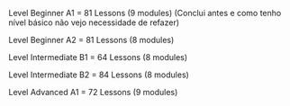 Level Beginner A1 = 81 Lessons (9 modules) (Conclui antes e como tenho nível básico não vejo necessidade de refazer)

Level Beginner A2 = 81 Lessons (8 modules)

Level Intermediate B1 = 64 Lessons (8 modules)

Level Intermediate B2 = 84 Lessons (8 modules)

Level Advanced A1 = 72 Lessons (9 modules)

